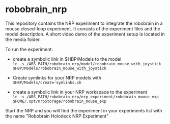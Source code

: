 # robobrain_nrp
This repository contains the NRP experiment to integrate the robobrain in a mouse closed-loop experiment. It consists of the experiment files and the model description. 
A short video demo of the experiment setup is located in the media folder.

To run the experiment:
- create a symbolic link in $HBP/Models to the model\
        ```
        ln -s /ABS_PATH/robobrain_nrp/model/robobrain_mouse_with_joystick  $HBP/Models/robobrain_mouse_with_joystick
        ```
        
- Create symlinks for your NRP models with \
        ```
        $HBP/Models/create-symlinks.sh
        ```
        
- create a symbolic link in your NRP workspace to the experiment\
        ```
        ln -s /ABS_PATH/robobrain_nrp/nrp_experiment/robobrain_mouse_exp $HOME/.opt/nrpStorage/robobrain_mouse_exp
        ```
        
Start the NRP and you will find the experiment in your experiments list with the name "Robobrain Holodeck NRP Experiment"
        
        
